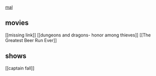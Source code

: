 [mal](https://myanimelist.net/profile/xanderjakeq)
## movies
[[missing link]]
[[dungeons and dragons- honor among thieves]]
[[The Greatest Beer Run Ever]]

## shows
[[captain fall]]